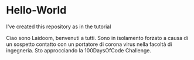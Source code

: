 # Hello-World
I've created this repository as in the tutorial

Ciao sono Laidoom, benvenuti a tutti. Sono in isolamento forzato a causa di un sospetto contatto con un portatore di corona virus nella facoltà di ingegneria.
Sto approcciando la 100DaysOfCode Challenge.
